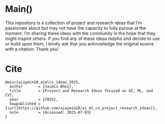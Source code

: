 # Main()

This repository is a collection of project and research ideas that I’m passionate about but may not have the capacity to fully pursue at the moment. I’m sharing these ideas with the community in the hope that they might inspire others. If you find any of these ideas helpful and decide to use or build upon them, I kindly ask that you acknowledge the original source with a citation. Thank you!






# Cite

```
@misc{ajaymin28_aimlcv_ideas_2025,
  author       = {Jaimin Bhoi},
  title        = {Project and Research Ideas focused on AI, ML, and CV},
  year         = {2025},
  howpublished = {\url{https://github.com/ajaymin28/ai_ml_cv_project_research_ideas}},
  note         = {Accessed: 2025-07-03}
}
```
